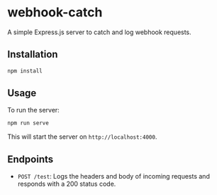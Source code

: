 # webhook-catch

A simple Express.js server to catch and log webhook requests.

## Installation

```bash
npm install
```

## Usage

To run the server:

```bash
npm run serve
```

This will start the server on `http://localhost:4000`.

## Endpoints

- `POST /test`: Logs the headers and body of incoming requests and responds with a 200 status code.
